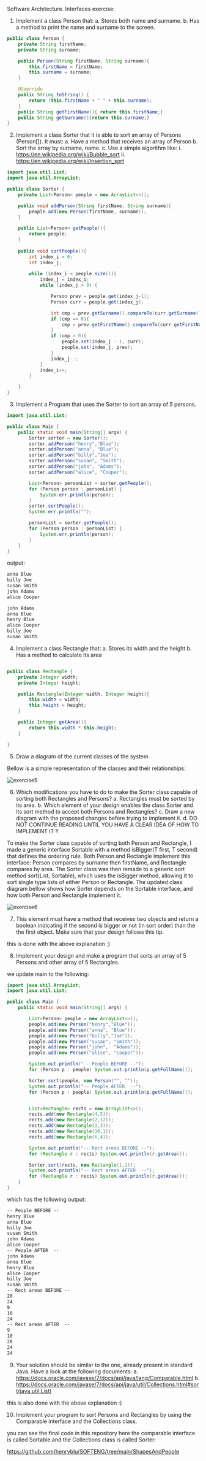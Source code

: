 Software Architecture. Interfaces exercise:

1.	Implement a class Person that:
a.	Stores both name and surname.
b.	Has a method to print the name and surname to the screen.
```java
public class Person {
    private String firstName;
    private String surname;

    public Person(String firstName, String surname){
        this.firstName = firstName;
        this.surname = surname;
    }

    @Override
    public String toString() {
        return (this.firstName + " " + this.surname); 
    }
    public String getFirstName(){ return this.firstName;}
    public String getSurname(){return this.surname;}
}

```


2.	Implement a class Sorter that it is able to sort an array of Persons (Person[]). It must:
a.	Have a method that receives an array of Person
b.	Sort the array by surname, name.
c.	Use a simple algorithm like:
i.	https://en.wikipedia.org/wiki/Bubble_sort
ii.	https://en.wikipedia.org/wiki/Insertion_sort

```java
import java.util.List;
import java.util.ArrayList;

public class Sorter {
    private List<Person> people = new ArrayList<>();

    public void addPerson(String firstName, String surname){
        people.add(new Person(firstName, surname));
    }

    public List<Person> getPeople(){
        return people;
    }
   
    public void sortPeople(){
        int index_i = 0;
        int index_j;
        
        while (index_i < people.size()){
            index_j = index_i;
            while (index_j > 0) {

                Person prev = people.get(index_j-1);
                Person curr = people.get(index_j);

                int cmp = prev.getSurname().compareTo(curr.getSurname());
                if (cmp == 0){
                    cmp = prev.getFirstName().compareTo(curr.getFirstName());
                }
                if (cmp > 0){
                    people.set(index_j - 1, curr);
                    people.set(index_j, prev);
                }
                index_j--;
            }
            index_i++;
        }

    }
}
```


3.	Implement a Program that uses the Sorter to sort an array of 5 persons.

```java
import java.util.List;

public class Main {
    public static void main(String[] args) {
        Sorter sorter = new Sorter();
        sorter.addPerson("henry","Blue");
        sorter.addPerson("anna", "Blue");
        sorter.addPerson("billy","Joe");
        sorter.addPerson("susan", "Smith");
        sorter.addPerson("john", "Adams");
        sorter.addPerson("alice", "Cooper");

        List<Person> personList = sorter.getPeople();
        for (Person person : personList) {
            System.err.println(person);
        }
        sorter.sortPeople();
        System.err.println("");

        personList = sorter.getPeople();
        for (Person person : personList) {
            System.err.println(person);
        }        
    }
}
```

output: 

```txt
anna Blue
billy Joe
susan Smith
john Adams
alice Cooper

john Adams
anna Blue
henry Blue
alice Cooper
billy Joe
susan Smith

```


4.	Implement a class Rectangle that:
a.	Stores its width and the height
b.	Has a method to calculate its area

```java

public class Rectangle {
    private Integer width;
    private Integer height;

    public Rectangle(Integer width, Integer height){
        this.width = width;
        this.height = height;
    }

    public Integer getArea(){
        return this.width * this.height;
    }

}
```

5.	Draw a diagram of the current classes of the system

Bellow is a simple representation of the classes and their relationships:

![exercise5](exercise5.svg)

6.	Which modifications you have to do to make the Sorter class capable of sorting both Rectangles and Persons? 
a.	Rectangles must be sorted by its area.
b.	Which element of your design enables the class Sorter and its sort method to accept both Persons and Rectangles?
c.	Draw a new diagram with the proposed changes before trying to implement it.
d.	DO NOT CONTINUE READING UNTIL YOU HAVE A CLEAR IDEA OF HOW TO IMPLEMENT IT !!

To make the Sorter class capable of sorting both Person and Rectangle, I made a generic interface Sortable<T> with a method isBigger(T first, T second) that defines the ordering rule. Both Person and Rectangle implement this interface: Person compares by surname then firstName, and Rectangle compares by area. The Sorter class was then remade to a generic sort method sort(List<T>, Sortable<T>), which uses the isBigger method, allowing it to sort single type lists of either Person or Rectangle. The updated class diagram bellow shows how Sorter depends on the Sortable<T> interface, and how both Person and Rectangle implement it.

![exercise6](exercise6.svg)


7.	This element must have a method that receives two objects and return a boolean indicating if the second is bigger or not (in sort order) than the the first object. Make sure that your design follows this tip.

this is done with the above explanation :)

8.	Implement your design and make a program that sorts an array of 5 Persons and other array of 5 Rectangles.

we update main to the following:

```java
import java.util.ArrayList;
import java.util.List;

public class Main {
    public static void main(String[] args) {

        List<Person> people = new ArrayList<>();
        people.add(new Person("henry","Blue"));
        people.add(new Person("anna", "Blue"));
        people.add(new Person("billy","Joe"));
        people.add(new Person("susan", "Smith"));
        people.add(new Person("john",  "Adams"));
        people.add(new Person("alice", "Cooper"));

        System.out.println("-- People BEFORE --");
        for (Person p : people) System.out.println(p.getFullName());

        Sorter.sort(people, new Person("", ""));
        System.out.println("-- People AFTER  --");
        for (Person p : people) System.out.println(p.getFullName());


        List<Rectangle> rects = new ArrayList<>();
        rects.add(new Rectangle(4,5));
        rects.add(new Rectangle(2,12));
        rects.add(new Rectangle(3,3));
        rects.add(new Rectangle(10,1));
        rects.add(new Rectangle(6,4));

        System.out.println("-- Rect areas BEFORE --");
        for (Rectangle r : rects) System.out.println(r.getArea());

        Sorter.sort(rects, new Rectangle(1,1));
        System.out.println("-- Rect areas AFTER  --");
        for (Rectangle r : rects) System.out.println(r.getArea());
    }
}
```
which has the following output:

```txt
-- People BEFORE --
henry Blue
anna Blue
billy Joe
susan Smith
john Adams
alice Cooper
-- People AFTER  --
john Adams
anna Blue
henry Blue
alice Cooper
billy Joe
susan Smith
-- Rect areas BEFORE --
20
24
9
10
24
-- Rect areas AFTER  --
9
10
20
24
24
```


9.	Your solution should be similar to the one, already present in standard Java. Have a look at the following documents:
a.	https://docs.oracle.com/javase/7/docs/api/java/lang/Comparable.html
b.	https://docs.oracle.com/javase/7/docs/api/java/util/Collections.html#sort(java.util.List)

this is also done with the above explanation :)

10.	Implement your program to sort Persons and Rectangles by using the Comparable interface and the Collections class. 

you can see the final code in this repository here the comparable interface is called Sortable<T> and the Collections class is called Sorter:

https://github.com/henryblu/SOFTENG/tree/main/ShapesAndPeople

